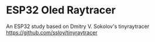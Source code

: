 #  ESP32 Oled Raytracer 
An ESP32 study based on Dmitry V. Sokolov's tinyraytracer https://github.com/ssloy/tinyraytracer 
